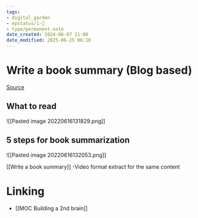 ```yaml
---
tags: 
- digital_garden
- epstatus/1-🌱
- type/permanent-note
date_created: 2024-06-07 21:08
date_modified: 2025-06-25 06:10
---
```

# Write a book summary (Blog based)

[Source](https://fortelabs.co/blog/the-ultimate-guide-to-summarizing-books/)

## What to read

![[Pasted image 20220616131829.png]]

## 5 steps for book summarization

![[Pasted image 20220616132053.png]]

[[Write a book summary]] -Video format extract for the same content

# Linking

+ [[MOC Building a 2nd brain]]